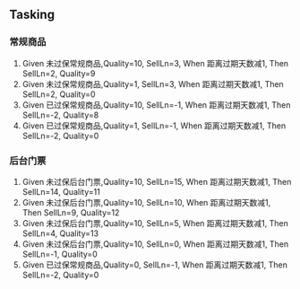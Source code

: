 ## Tasking

### 常规商品
1. Given 未过保常规商品,Quality=10, SellLn=3, When 距离过期天数减1, Then SellLn=2, Quality=9
1. Given 未过保常规商品,Quality=1,  SellLn=3, When 距离过期天数减1, Then SellLn=2, Quality=0
1. Given 已过保常规商品,Quality=10,  SellLn=-1, When 距离过期天数减1, Then SellLn=-2, Quality=8
1. Given 已过保常规商品,Quality=1,  SellLn=-1, When 距离过期天数减1, Then SellLn=-2, Quality=0

### 后台门票
1. Given 未过保后台门票,Quality=10, SellLn=15, When 距离过期天数减1, Then SellLn=14, Quality=11
1. Given 未过保后台门票,Quality=10, SellLn=10, When 距离过期天数减1, Then SellLn=9, Quality=12
1. Given 未过保后台门票,Quality=10, SellLn=5, When 距离过期天数减1, Then SellLn=4, Quality=13
1. Given 未过保后台门票,Quality=10, SellLn=0, When 距离过期天数减1, Then SellLn=-1, Quality=0
1. Given 已过保常规商品,Quality=0,  SellLn=-1, When 距离过期天数减1, Then SellLn=-2, Quality=0
